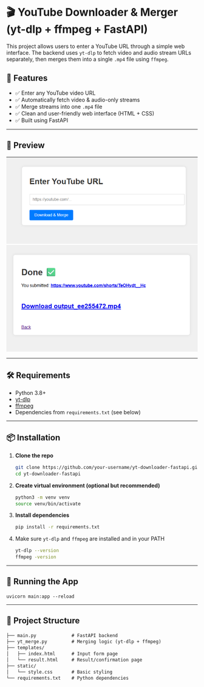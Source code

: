 # 🎬 YouTube Downloader & Merger (yt-dlp + ffmpeg + FastAPI)

This project allows users to enter a YouTube URL through a simple web interface. The backend uses `yt-dlp` to fetch video and audio stream URLs separately, then merges them into a single `.mp4` file using `ffmpeg`.

## 🚀 Features

- ✅ Enter any YouTube video URL
- ✅ Automatically fetch video & audio-only streams
- ✅ Merge streams into one `.mp4` file
- ✅ Clean and user-friendly web interface (HTML + CSS)
- ✅ Built using FastAPI

---

## 📸 Preview

![Screenshot of input form](screenshots/start.png)
![Screenshot of input form](screenshots/done.png)


---

## 🛠️ Requirements

- Python 3.8+
- [yt-dlp](https://github.com/yt-dlp/yt-dlp)
- [ffmpeg](https://ffmpeg.org/)
- Dependencies from `requirements.txt` (see below)

---

## 📦 Installation

1. **Clone the repo**  
   ```bash
   git clone https://github.com/your-username/yt-downloader-fastapi.git
   cd yt-downloader-fastapi

2. **Create virtual environment (optional but recommended)**
    ```bash
    python3 -m venv venv
    source venv/bin/activate

3. **Install dependencies**
    ```bash
    pip install -r requirements.txt

4. Make sure `yt-dlp` and `ffmpeg` are installed and in your PATH
    ```bash
    yt-dlp --version
    ffmpeg -version

---

## 🧪 Running the App

    uvicorn main:app --reload


---

## 📁 Project Structure

```
├── main.py             # FastAPI backend
├── yt_merge.py         # Merging logic (yt-dlp + ffmpeg)
├── templates/
│   ├── index.html      # Input form page
│   └── result.html     # Result/confirmation page
├── static/
│   └── style.css       # Basic styling
└── requirements.txt    # Python dependencies
```